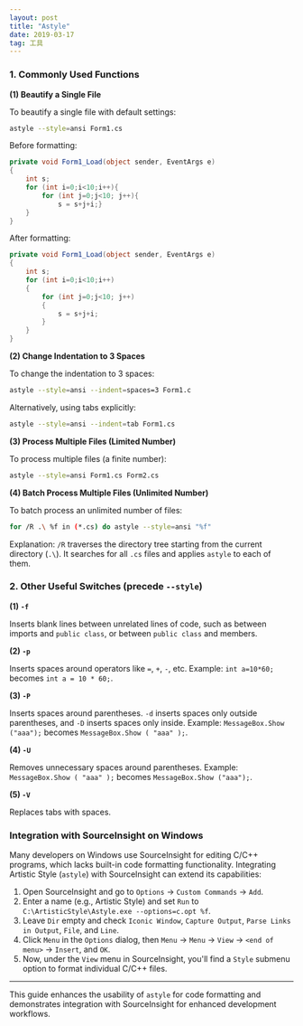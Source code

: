 ```yaml
---
layout: post
title: "Astyle"
date: 2019-03-17   
tag: 工具 
---
```


### 1. Commonly Used Functions
**(1) Beautify a Single File**

To beautify a single file with default settings:
```bash
astyle --style=ansi Form1.cs
```
Before formatting:
```csharp
private void Form1_Load(object sender, EventArgs e)
{
    int s;
    for (int i=0;i<10;i++){
        for (int j=0;j<10; j++){
            s = s+j+i;}
    }
}
```
After formatting:
```csharp
private void Form1_Load(object sender, EventArgs e)
{
    int s;
    for (int i=0;i<10;i++)
    {
        for (int j=0;j<10; j++)
        {
            s = s+j+i;
        }
    }
}
```

**(2) Change Indentation to 3 Spaces**

To change the indentation to 3 spaces:
```bash
astyle --style=ansi --indent=spaces=3 Form1.c
```
Alternatively, using tabs explicitly:
```bash
astyle --style=ansi --indent=tab Form1.cs
```

**(3) Process Multiple Files (Limited Number)**

To process multiple files (a finite number):
```bash
astyle --style=ansi Form1.cs Form2.cs
```

**(4) Batch Process Multiple Files (Unlimited Number)**

To batch process an unlimited number of files:
```bash
for /R .\ %f in (*.cs) do astyle --style=ansi "%f"
```
Explanation: `/R` traverses the directory tree starting from the current directory (`.\`). It searches for all `.cs` files and applies `astyle` to each of them.

### 2. Other Useful Switches (precede `--style`)

**(1) `-f`**

Inserts blank lines between unrelated lines of code, such as between imports and `public class`, or between `public class` and members.

**(2) `-p`**

Inserts spaces around operators like `=`, `+`, `-`, etc.
Example: `int a=10*60;` becomes `int a = 10 * 60;`.

**(3) `-P`**

Inserts spaces around parentheses. `-d` inserts spaces only outside parentheses, and `-D` inserts spaces only inside.
Example: `MessageBox.Show ("aaa");` becomes `MessageBox.Show ( "aaa" );`.

**(4) `-U`**

Removes unnecessary spaces around parentheses.
Example: `MessageBox.Show ( "aaa" );` becomes `MessageBox.Show ("aaa");`.

**(5) `-V`**

Replaces tabs with spaces.

### Integration with SourceInsight on Windows

Many developers on Windows use SourceInsight for editing C/C++ programs, which lacks built-in code formatting functionality. Integrating Artistic Style (`astyle`) with SourceInsight can extend its capabilities:

1. Open SourceInsight and go to `Options` -> `Custom Commands` -> `Add`.
2. Enter a name (e.g., Artistic Style) and set `Run` to `C:\ArtisticStyle\Astyle.exe --options=c.opt %f`.
3. Leave `Dir` empty and check `Iconic Window`, `Capture Output`, `Parse Links in Output`, `File`, and `Line`.
4. Click `Menu` in the `Options` dialog, then `Menu` -> `Menu` -> `View` -> `<end of menu>` -> `Insert`, and `OK`.
5. Now, under the `View` menu in SourceInsight, you'll find a `Style` submenu option to format individual C/C++ files.

---

This guide enhances the usability of `astyle` for code formatting and demonstrates integration with SourceInsight for enhanced development workflows.
